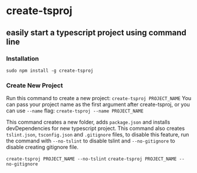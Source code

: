 # create-tsproj
## easily start a typescript project using command line

### Installation
`sudo npm install -g create-tsproj`

### Create New Project
Run this command to create a new project:
`create-tsproj PROJECT_NAME`
You can pass your project name as the first argument after create-tsproj, or you can use `--name` flag:
`create-tsproj --name PROJECT_NAME`

This command creates a new folder, adds `package.json` and installs devDependencies for new typescript project.
This command also creates `tslint.json`, `tsconfig.json` and `.gitignore` files, to disable this feature, run the command with `--no-tslint` to disable tslint and `--no-gitignore` to disable creating gitignore file.

`create-tsproj PROJECT_NAME --no-tslint`
`create-tsproj PROJECT_NAME --no-gitignore`